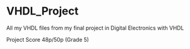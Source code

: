 # VHDL_Project

All my VHDL files from my final project in Digital Electronics with VHDL

Project Score 48p/50p (Grade 5)
